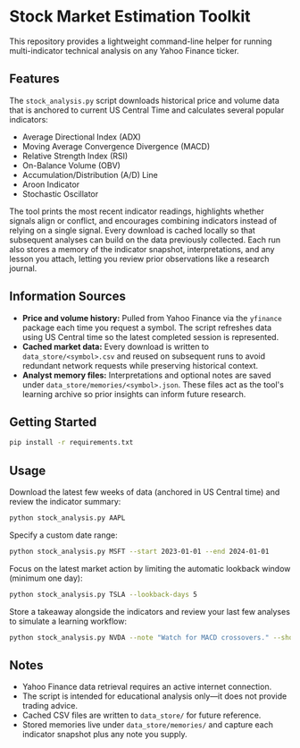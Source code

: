 # Stock Market Estimation Toolkit

This repository provides a lightweight command-line helper for running
multi-indicator technical analysis on any Yahoo Finance ticker.

## Features

The `stock_analysis.py` script downloads historical price and volume
data that is anchored to current US Central Time and calculates several
popular indicators:

* Average Directional Index (ADX)
* Moving Average Convergence Divergence (MACD)
* Relative Strength Index (RSI)
* On-Balance Volume (OBV)
* Accumulation/Distribution (A/D) Line
* Aroon Indicator
* Stochastic Oscillator

The tool prints the most recent indicator readings, highlights whether
signals align or conflict, and encourages combining indicators instead
of relying on a single signal. Every download is cached locally so that
subsequent analyses can build on the data previously collected. Each
run also stores a memory of the indicator snapshot, interpretations, and
any lesson you attach, letting you review prior observations like a
research journal.

## Information Sources

* **Price and volume history:** Pulled from Yahoo Finance via the
  `yfinance` package each time you request a symbol. The script refreshes
  data using US Central time so the latest completed session is
  represented.
* **Cached market data:** Every download is written to
  `data_store/<symbol>.csv` and reused on subsequent runs to avoid
  redundant network requests while preserving historical context.
* **Analyst memory files:** Interpretations and optional notes are saved
  under `data_store/memories/<symbol>.json`. These files act as the
  tool's learning archive so prior insights can inform future research.

## Getting Started

```bash
pip install -r requirements.txt
```

## Usage

Download the latest few weeks of data (anchored in US Central time) and
review the indicator summary:

```bash
python stock_analysis.py AAPL
```

Specify a custom date range:

```bash
python stock_analysis.py MSFT --start 2023-01-01 --end 2024-01-01
```

Focus on the latest market action by limiting the automatic lookback
window (minimum one day):

```bash
python stock_analysis.py TSLA --lookback-days 5
```

Store a takeaway alongside the indicators and review your last few
analyses to simulate a learning workflow:

```bash
python stock_analysis.py NVDA --note "Watch for MACD crossovers." --show-history --history-limit 3
```

## Notes

* Yahoo Finance data retrieval requires an active internet connection.
* The script is intended for educational analysis only—it does not
  provide trading advice.
* Cached CSV files are written to `data_store/` for future reference.
* Stored memories live under `data_store/memories/` and capture each
  indicator snapshot plus any note you supply.


